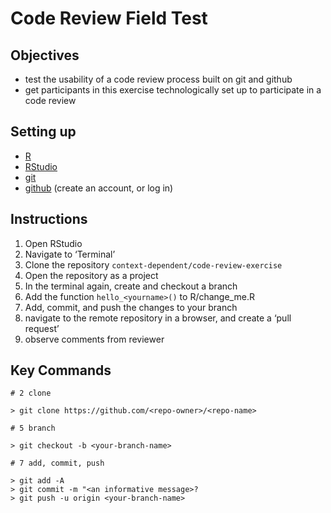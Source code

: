 Code Review Field Test
================

## Objectives

- test the usability of a code review process built on git and github
- get participants in this exercise technologically set up to
  participate in a code review

## Setting up

- [R](https://www.r-project.org/)
- [RStudio](https://www.rstudio.com/products/rstudio/download/)
- [git](https://git-scm.com/download/win)
- [github](https://github.com/) (create an account, or log in)

## Instructions

1.  Open RStudio
2.  Navigate to ‘Terminal’
3.  Clone the repository `context-dependent/code-review-exercise`
4.  Open the repository as a project
5.  In the terminal again, create and checkout a branch
6.  Add the function `hello_<yourname>()` to R/change_me.R
7.  Add, commit, and push the changes to your branch
8.  navigate to the remote repository in a browser, and create a ‘pull
    request’
9.  observe comments from reviewer


## Key Commands

```
# 2 clone

> git clone https://github.com/<repo-owner>/<repo-name>

# 5 branch

> git checkout -b <your-branch-name>

# 7 add, commit, push

> git add -A
> git commit -m "<an informative message>?
> git push -u origin <your-branch-name>
```